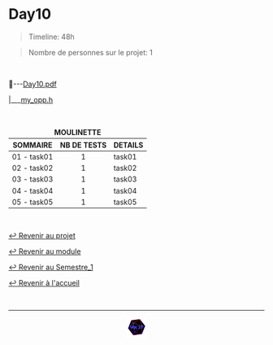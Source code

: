 # Day10

>Timeline: 48h

>Nombre de personnes sur le projet: 1

<br>

📂---[Day10.pdf](https://github.com/Studio-17/Epitech-Subjects/blob/main/Semestre_1/B-CPE-100/Pool/Day10/Day10.pdf)

|___[my_opp.h](https://github.com/Studio-17/Epitech-Subjects/blob/main/Semestre_1/B-CPE-100/Pool/Day10/my_opp.h)

<br>

<table align="center">
    <thead>
    <tr>
        <td colspan="3" align="center"><strong>MOULINETTE</strong></td>
    </tr>
        <tr>
            <th>SOMMAIRE</th>
            <th>NB DE TESTS</th>
            <th>DETAILS</th>
        </tr>
    </thead>
    <tbody>
        <tr>
            <td rowspan="1">01 - task01</td>
            <td rowspan="1" style="text-align: center;">1</td>
            <td>task01</td>
        </tr>
        <tr>
            <td rowspan="1">02 - task02</td>
            <td rowspan="1" style="text-align: center;">1</td>
            <td>task02</td>
        </tr>
        <tr>
            <td rowspan="1">03 - task03</td>
            <td rowspan="1" style="text-align: center;">1</td>
            <td>task03</td>
        </tr>
        <tr>
            <td rowspan="1">04 - task04</td>
            <td rowspan="1" style="text-align: center;">1</td>
            <td>task04</td>
        </tr>
        <tr>
            <td rowspan="1">05 - task05</td>
            <td rowspan="1" style="text-align: center;">1</td>
            <td>task05</td>
        </tr>
    </tbody>
</table>

<br>

[↩️ Revenir au projet](https://github.com/Studio-17/Epitech-Subjects/tree/main/Semestre_1/B-CPE-100/Pool)

[↩️ Revenir au module](https://github.com/Studio-17/Epitech-Subjects/tree/main/Semestre_1/B-CPE-100)

[↩️ Revenir au Semestre_1](https://github.com/Studio-17/Epitech-Subjects/tree/main/Semestre_1)

[↩️ Revenir à l'accueil](https://github.com/Studio-17/Epitech-Subjects)

<br>

---

<div align="center">

<a href="https://github.com/Studio-17" target="_blank"><img src="../../../../voc17.gif" width="40"></a>

</div>
